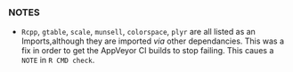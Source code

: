### NOTES

- `Rcpp`, `gtable`, `scale`, `munsell`, `colorspace`, `plyr` are all listed as an Imports,although they are imported _via_ other dependancies. This was a fix in order to get the AppVeyor CI builds to stop failing. This caues a `NOTE` in `R CMD check`.



